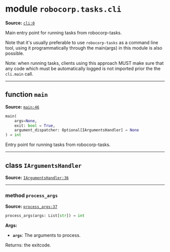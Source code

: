 <!-- markdownlint-disable -->

# module `robocorp.tasks.cli`

**Source:** [`cli:0`](https://github.com/robocorp/robocorp/tree/master/tasks/robocorp/tasks/cli#L0)

Main entry point for running tasks from robocorp-tasks.

Note that it's usually preferable to use `robocorp-tasks` as a command line tool, using it programmatically through the main(args) in this module is also possible.

Note: when running tasks, clients using this approach MUST make sure that any code which must be automatically logged is not imported prior the the `cli.main` call.

______________________________________________________________________

## function `main`

**Source:** [`main:46`](https://github.com/robocorp/robocorp/tree/master/tasks/robocorp/tasks/cli/main#L46)

```python
main(
    args=None,
    exit: bool = True,
    argument_dispatcher: Optional[IArgumentsHandler] = None
) → int
```

Entry point for running tasks from robocorp-tasks.

______________________________________________________________________

## class `IArgumentsHandler`

**Source:** [`IArgumentsHandler:36`](https://github.com/robocorp/robocorp/tree/master/tasks/robocorp/tasks/cli/IArgumentsHandler#L36)

______________________________________________________________________

### method `process_args`

**Source:** [`process_args:37`](https://github.com/robocorp/robocorp/tree/master/tasks/robocorp/tasks/cli/process_args#L37)

```python
process_args(args: List[str]) → int
```

**Args:**

- <b>`args`</b>:  The arguments to process.

Returns: the exitcode.
